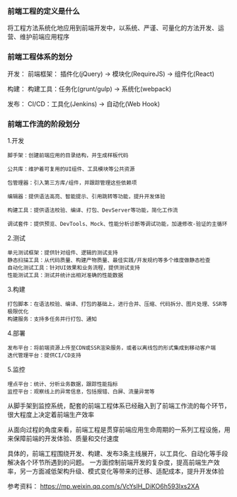 ### 前端工程的定义是什么
将工程方法系统化地应用到前端开发中，以系统、严谨、可量化的方法开发、运营、维护前端应用程序

### 前端工程体系的划分
开发：
前端框架： 插件化(jQuery) -> 模块化(RequireJS) -> 组件化(React)

构建：
构建工具：任务化(grunt/gulp) -> 系统化(webpack)

发布：
CI/CD：工具化(Jenkins) -> 自动化(Web Hook)

### 前端工作流的阶段划分
1.开发
    
    脚手架：创建前端应用的目录结构，并生成样板代码
   
    公共库：维护着可复用的UI组件、工具模块等公共资源
   
    包管理器：引入第三方库/组件，并跟踪管理这些依赖项
   
    编辑器：提供语法高亮、智能提示、引用跳转等功能，提升开发体验
   
    构建工具：提供语法校验、编译、打包、DevServer等功能，简化工作流
   
    调试套件：提供预览、DevTools、Mock、性能分析诊断等调试功能，加速修改-验证的主循环
    
2.测试

    单元测试框架：提供针对组件、逻辑的测试支持
    静态扫描工具：从代码质量、构建产物质量、最佳实践/开发规约等多个维度做静态检查
    自动化测试工具：针对UI效果和业务流程，提供测试支持
    性能测试工具：测试并统计出相对准确的性能数据

3.构建
    
    打包脚本：在语法校验、编译、打包的基础上，进行合并、压缩、代码拆分、图片处理、SSR等极限优化
    构建服务：支持多任务并行打包、通知

4.部署

    发布平台：将前端资源上传至CDN或SSR渲染服务，或者以离线包的形式集成到移动客户端
    迭代管理平台：提供CI/CD支持

5.监控

    埋点平台：统计、分析业务数据，跟踪性能指标
    监控平台：观察线上的异常信息，包括报错、白屏、流量异常等

从脚手架到监控系统，配套的前端工程体系已经融入到了前端工作流的每个环节，很大程度上决定着前端生产效率

从面向过程的角度来看，前端工程是贯穿前端应用生命周期的一系列工程设施，用来保障前端的开发体验、质量和交付速度

具体的，前端工程围绕开发、构建、发布3条主线展开，以工具化、自动化等手段解决各个环节所遇到的问题。
一方面控制前端开发的复杂度，提高前端生产效率，另一方面减低架构升级、模式变化等带来的迁移、适配成本，提升开发体验


参考资料：
https://mp.weixin.qq.com/s/VcYslH_DiKO6h593lxs2XA
